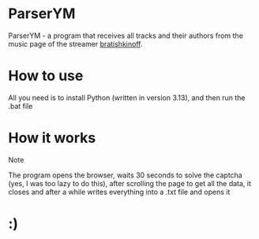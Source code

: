 # ParserYM
ParserYM - a program that receives all tracks and their authors from the music page of the streamer [bratishkinoff](https://www.twitch.tv/bratishkinoff).
# How to use
All you need is to install Python (written in version 3.13), and then run the .bat file
# How it works
>[!NOTE]
>The program opens the browser, waits 30 seconds to solve the captcha (yes, I was too lazy to do this), after scrolling the page to get all the data, it closes and after a while writes everything into a .txt file and opens it
# :)
